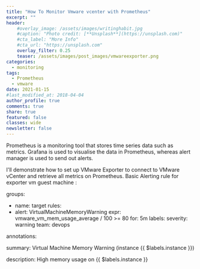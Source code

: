 ```yaml
---
title: "How To Monitor Vmware vcenter with Prometheus"
excerpt: ""
header:
    #overlay_image: /assets/images/writinghabit.jpg
    #caption: "Photo credit: [**Unsplash**](https://unsplash.com)"
    #cta_label: "More Info"
    #cta_url: "https://unsplash.com"
    overlay_filter: 0.25
    teaser: /assets/images/post_images/vmwareexporter.png
categories:
  - monitoring
tags:
  - Prometheus
  - vmware
date: 2021-01-15
#last_modified_at: 2018-04-04  
author_profile: true
comments: true
share: true
featured: false
classes: wide
newsletter: false
---
```


Prometheus is a monitoring tool that stores time series data such as metrics. Grafana is used to visualise the data in Prometheus, whereas alert manager is used to send out alerts.

I'll demonstrate how to set up VMware Exporter to connect to VMware vCenter and retrieve all metrics on Prometheus.
Basic Alerting rule for exporter
vm guest machine :

groups:
- name: target
rules:
- alert: VirtualMachineMemoryWarning
expr: vmware_vm_mem_usage_average / 100 >= 80
for: 5m
labels:
severity: warning
team: devops

annotations:

summary: Virtual Machine Memory Warning (instance {{ $labels.instance }})

description: High memory usage on {{ $labels.instance }}


<p><img src="{{site.baseurl}}/assets/images/post_images/vmwareexporter.png" alt="" class="align-center" /></p>
<figcaption></figcaption>


<!--stackedit_data:
eyJoaXN0b3J5IjpbLTEzMTg5MTE3MDQsMTUwOTk2NTM2MSwtMT
cwODE4NzI4OSwtMjExMDAyMzQ2M119
-->